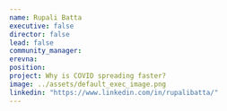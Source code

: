 ```yaml
---
name: Rupali Batta
executive: false
director: false
lead: false
community_manager:  
erevna: 
position:  
project: Why is COVID spreading faster?
image: ../assets/default_exec_image.png
linkedin: "https://www.linkedin.com/in/rupalibatta/"
---
```

